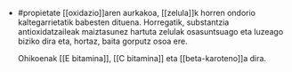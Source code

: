 - #propietate
  [[oxidazio]]aren aurkakoa, [[zelula]]k horren ondorio kaltegarrietatik babesten dituena. Horregatik, substantzia antioxidatzaileak maiztasunez hartuta zelulak osasuntsuago eta luzeago biziko dira eta, hortaz, baita gorputz osoa ere.
  
  Ohikoenak [[E bitamina]], [[C bitamina]] eta [[beta-karoteno]]a dira.